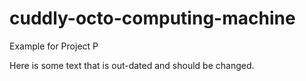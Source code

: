 # cuddly-octo-computing-machine
Example for Project P

Here is some text that is out-dated and should be changed.
